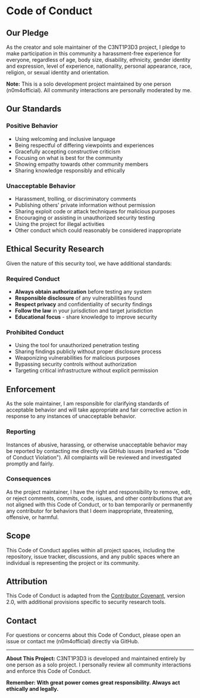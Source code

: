 # Code of Conduct

## Our Pledge

As the creator and sole maintainer of the C3NT1P3D3 project, I pledge to make participation in this community a harassment-free experience for everyone, regardless of age, body size, disability, ethnicity, gender identity and expression, level of experience, nationality, personal appearance, race, religion, or sexual identity and orientation.

**Note:** This is a solo development project maintained by one person (n0m4official). All community interactions are personally moderated by me.

## Our Standards

### Positive Behavior

- Using welcoming and inclusive language
- Being respectful of differing viewpoints and experiences
- Gracefully accepting constructive criticism
- Focusing on what is best for the community
- Showing empathy towards other community members
- Sharing knowledge responsibly and ethically

### Unacceptable Behavior

- Harassment, trolling, or discriminatory comments
- Publishing others' private information without permission
- Sharing exploit code or attack techniques for malicious purposes
- Encouraging or assisting in unauthorized security testing
- Using the project for illegal activities
- Other conduct which could reasonably be considered inappropriate

## Ethical Security Research

Given the nature of this security tool, we have additional standards:

### Required Conduct

- **Always obtain authorization** before testing any system
- **Responsible disclosure** of any vulnerabilities found
- **Respect privacy** and confidentiality of security findings
- **Follow the law** in your jurisdiction and target jurisdiction
- **Educational focus** - share knowledge to improve security

### Prohibited Conduct

- Using the tool for unauthorized penetration testing
- Sharing findings publicly without proper disclosure process
- Weaponizing vulnerabilities for malicious purposes
- Bypassing security controls without authorization
- Targeting critical infrastructure without explicit permission

## Enforcement

As the sole maintainer, I am responsible for clarifying standards of acceptable behavior and will take appropriate and fair corrective action in response to any instances of unacceptable behavior.

### Reporting

Instances of abusive, harassing, or otherwise unacceptable behavior may be reported by contacting me directly via GitHub issues (marked as "Code of Conduct Violation"). All complaints will be reviewed and investigated promptly and fairly.

### Consequences

As the project maintainer, I have the right and responsibility to remove, edit, or reject comments, commits, code, issues, and other contributions that are not aligned with this Code of Conduct, or to ban temporarily or permanently any contributor for behaviors that I deem inappropriate, threatening, offensive, or harmful.

## Scope

This Code of Conduct applies within all project spaces, including the repository, issue tracker, discussions, and any public spaces where an individual is representing the project or its community.

## Attribution

This Code of Conduct is adapted from the [Contributor Covenant](https://www.contributor-covenant.org), version 2.0, with additional provisions specific to security research tools.

## Contact

For questions or concerns about this Code of Conduct, please open an issue or contact me (n0m4official) directly via GitHub.

---

**About This Project:** C3NT1P3D3 is developed and maintained entirely by one person as a solo project. I personally review all community interactions and enforce this Code of Conduct.

**Remember: With great power comes great responsibility. Always act ethically and legally.**

